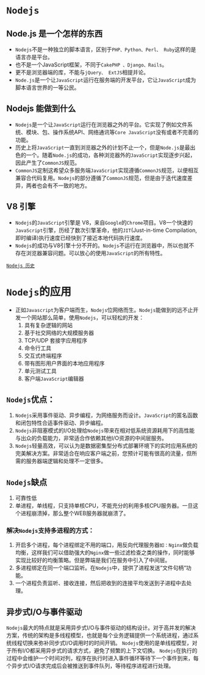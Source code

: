 # `Nodejs`
## Node.js 是一个怎样的东西
* `Nodejs`不是一种独立的脚本语言，区别于`PHP、Python、Perl、 Ruby`这样的是语言亦是平台。
* 也不是一个JavaScript框架，不同于`CakePHP 、Django、Rails`。
* 更不是浏览器端的库，不能与`jQuery、 ExtJS`相提并论。
* `Node.js`是一个让`JavaScript`运行在服务端的开发平台，它让`JavaScript`成为脚本语言世界的一等公民。

## Nodejs 能做到什么
* `Nodejs`是一个让`JavaScript`运行在浏览器之外的平台。它实现了例如文件系统、模块、包、操作系统API、网络通讯等`Core JavaScript`没有或者不完善的功能。
* 历史上将`JavaScript`一直到浏览器之外的计划不止一个，但是`Node.js`是最出色的一个。随着`Node.js`的成功，各种浏览器外的`JavaScript`实现逐步兴起，因此产生了`CommonJS`规范。
* `CommonJS`定制这希望众多服务端`JavaScript`实现遵循`CommonJS`规范，以便相互兼容合代码复用。`Nodejs`的部分遵循了`CommonJS`规范，但是由于迭代速度差异，两者也会有不一致的地方。

## V8 引擎
* `Nodejs`的`JavaScript`引擎是  V8，来自`Google`的`Chrome`项目。V8一个快速的`JavaScript`引擎，历经了数次引擎革命，他的`JIT`(Just-in-time Compilation,即时编译)执行速度已经快到了接近本地代码执行速度。
* `Nodejs`的成功与V8引擎十分不开的。`Nodejs`不运行在浏览器中，所以也就不存在浏览器兼容问题。可以放心的使用`JavaScript`的所有特性。

[`Nodejs 历史`](http://www.infoq.com/cn/articles/node-js-and-io-js/)

# `Nodejs`的应用
* 正如`Javascript`为客户端而生，`Nodejs`位网络而生。`Nodejs`能做到的远不止开发一个网站那么简单，使用`Nodejs`，可以轻松的开发：
    1. 具有复杂逻辑的网站
    2. 基于社交网络的大规模服务器
    3. TCP/UDP 套接字应用程序
    4. 命令行工具
    5. 交互式终端程序
    6. 带有图形用户界面的本地应用程序
    7. 单元测试工具
    8. 客户端`JavaScript`编辑器

## `Nodejs`优点：
  1. `Nodejs`采用事件驱动、异步编程，为网络服务而设计。`JavaScript`的匿名函数和闭包特性合适事件驱动、异步编程。
  2. `Nodejs`非阻塞模式的I/O处理给`Nodejs`带来在相对低系统资源耗用下的高性能与出众的负载能力，非常适合作依赖其他I/O资源的中间层服务。
  3. `Nodejs`轻量高效，可以认为是数据密集型分布式部署环境下的实时应用系统的完美解决方案。非常适合在响应客户端之前，您预计可能有很高的流量，但所需的服务器端逻辑和处理不一定很多。
  
## `Nodejs`缺点
  1. 可靠性低
  1. 单进程，单线程，只支持单核CPU，不能充分的利用多核CPU服务器。一旦这个进程崩溃掉，那么整个WEB服务器就崩溃了。
### 解决`Nodejs`支持多进程的方式：
  1. 开启多个进程，每个进程绑定不用的端口，用反向代理服务器`如：Nginx`做负载均衡，这样我们可以借助强大的`Nginx`做一些过滤检查之类的操作，同时能够实现比较好的均衡策略。但是弊端是我们在服务中引入了中间层。
  1. 多进程绑定在同一个端口监听。在`Nodejs`中，提供了进程发送“文件句柄“功能。
  1. 一个进程负责监听、接收连接，然后把收到的连接平均发送到子进程中去处理。
  
## 异步式I/O与事件驱动
  `Nodejs`最大的特点就是采用异步式I/O与事件驱动的结构设计。对于高并发的解决方案，传统的架构是多线程模型，也就是每个业务逻辑提供一个系统进程，通过系统线程切换来弥补同步式I/O调用时的时间开销。
  `Nodejs`使用的是单线程模型，对于所有I/O都采用异步式的请求方式，避免了频繁的上下文切换。
  `Nodejs`在执行的过程中会维护一个时间对列，程序在执行时进入事件循环等待下一个事件到来，每个异步式I/O请求完成后会被推送到事件队列，等待程序进程进行处理。
